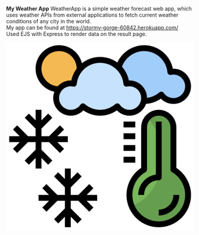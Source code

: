 **My Weather App**
WeatherApp is a simple weather forecast web app, which uses weather APIs from external applications to fetch current weather conditions of any city in the world.<br />
My app can be found at https://stormy-gorge-60842.herokuapp.com/<br />
Used EJS with Express to render data on the result page.
<div align=”center”><img src="public/weather.png"></div>